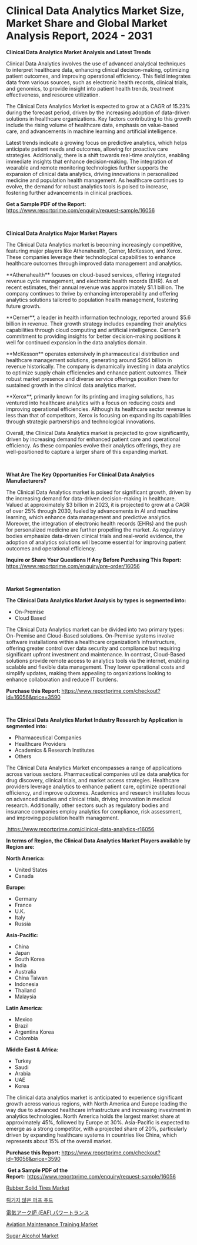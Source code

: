 <p><h1>Clinical Data Analytics Market Size, Market Share and Global Market Analysis Report, 2024 - 2031</h1></p><p><strong>Clinical Data Analytics Market Analysis and Latest Trends</strong></p>
<p><p>Clinical Data Analytics involves the use of advanced analytical techniques to interpret healthcare data, enhancing clinical decision-making, optimizing patient outcomes, and improving operational efficiency. This field integrates data from various sources, such as electronic health records, clinical trials, and genomics, to provide insight into patient health trends, treatment effectiveness, and resource utilization.</p><p>The Clinical Data Analytics Market is expected to grow at a CAGR of 15.23% during the forecast period, driven by the increasing adoption of data-driven solutions in healthcare organizations. Key factors contributing to this growth include the rising volume of healthcare data, emphasis on value-based care, and advancements in machine learning and artificial intelligence.</p><p>Latest trends indicate a growing focus on predictive analytics, which helps anticipate patient needs and outcomes, allowing for proactive care strategies. Additionally, there is a shift towards real-time analytics, enabling immediate insights that enhance decision-making. The integration of wearable and remote monitoring technologies further supports the expansion of clinical data analytics, driving innovations in personalized medicine and population health management. As healthcare continues to evolve, the demand for robust analytics tools is poised to increase, fostering further advancements in clinical practices.</p></p>
<p><strong>Get a Sample PDF of the Report:&nbsp;</strong> <a href="https://www.reportprime.com/enquiry/request-sample/16056">https://www.reportprime.com/enquiry/request-sample/16056</a></p>
<p>&nbsp;</p>
<p><strong>Clinical Data Analytics Major Market Players</strong></p>
<p><p>The Clinical Data Analytics market is becoming increasingly competitive, featuring major players like Athenahealth, Cerner, McKesson, and Xerox. These companies leverage their technological capabilities to enhance healthcare outcomes through improved data management and analytics.</p><p>**Athenahealth** focuses on cloud-based services, offering integrated revenue cycle management, and electronic health records (EHR). As of recent estimates, their annual revenue was approximately $1.1 billion. The company continues to thrive by enhancing interoperability and offering analytics solutions tailored to population health management, fostering future growth.</p><p>**Cerner**, a leader in health information technology, reported around $5.6 billion in revenue. Their growth strategy includes expanding their analytics capabilities through cloud computing and artificial intelligence. Cerner’s commitment to providing insights for better decision-making positions it well for continued expansion in the data analytics domain.</p><p>**McKesson** operates extensively in pharmaceutical distribution and healthcare management solutions, generating around $264 billion in revenue historically. The company is dynamically investing in data analytics to optimize supply chain efficiencies and enhance patient outcomes. Their robust market presence and diverse service offerings position them for sustained growth in the clinical data analytics market.</p><p>**Xerox**, primarily known for its printing and imaging solutions, has ventured into healthcare analytics with a focus on reducing costs and improving operational efficiencies. Although its healthcare sector revenue is less than that of competitors, Xerox is focusing on expanding its capabilities through strategic partnerships and technological innovations.</p><p>Overall, the Clinical Data Analytics market is projected to grow significantly, driven by increasing demand for enhanced patient care and operational efficiency. As these companies evolve their analytics offerings, they are well-positioned to capture a larger share of this expanding market.</p></p>
<p>&nbsp;</p>
<p><strong>What Are The Key Opportunities For Clinical Data Analytics Manufacturers?</strong></p>
<p><p>The Clinical Data Analytics market is poised for significant growth, driven by the increasing demand for data-driven decision-making in healthcare. Valued at approximately $3 billion in 2023, it is projected to grow at a CAGR of over 25% through 2030, fueled by advancements in AI and machine learning, which enhance data management and predictive analytics. Moreover, the integration of electronic health records (EHRs) and the push for personalized medicine are further propelling the market. As regulatory bodies emphasize data-driven clinical trials and real-world evidence, the adoption of analytics solutions will become essential for improving patient outcomes and operational efficiency.</p></p>
<p><strong>Inquire or Share Your Questions If Any Before Purchasing This Report:</strong> <a href="https://www.reportprime.com/enquiry/pre-order/16056">https://www.reportprime.com/enquiry/pre-order/16056</a></p>
<p>&nbsp;</p>
<p><strong>Market Segmentation</strong></p>
<p><strong>The Clinical Data Analytics Market Analysis by types is segmented into:</strong></p>
<p><ul><li>On-Premise</li><li>Cloud Based</li></ul></p>
<p><p>The Clinical Data Analytics market can be divided into two primary types: On-Premise and Cloud-Based solutions. On-Premise systems involve software installations within a healthcare organization’s infrastructure, offering greater control over data security and compliance but requiring significant upfront investment and maintenance. In contrast, Cloud-Based solutions provide remote access to analytics tools via the internet, enabling scalable and flexible data management. They lower operational costs and simplify updates, making them appealing to organizations looking to enhance collaboration and reduce IT burdens.</p></p>
<p><strong>Purchase this Report:&nbsp;</strong><a href="https://www.reportprime.com/checkout?id=16056&price=3590">https://www.reportprime.com/checkout?id=16056&price=3590</a></p>
<p>&nbsp;</p>
<p><strong>The Clinical Data Analytics Market Industry Research by Application is segmented into:</strong></p>
<p><ul><li>Pharmaceutical Companies</li><li>Healthcare Providers</li><li>Academics & Research Institutes</li><li>Others</li></ul></p>
<p><p>The Clinical Data Analytics Market encompasses a range of applications across various sectors. Pharmaceutical companies utilize data analytics for drug discovery, clinical trials, and market access strategies. Healthcare providers leverage analytics to enhance patient care, optimize operational efficiency, and improve outcomes. Academics and research institutes focus on advanced studies and clinical trials, driving innovation in medical research. Additionally, other sectors such as regulatory bodies and insurance companies employ analytics for compliance, risk assessment, and improving population health management.</p></p>
<p><a href="https://www.reportprime.com/clinical-data-analytics-r16056">&nbsp;https://www.reportprime.com/clinical-data-analytics-r16056</a></p>
<p><strong>In terms of Region, the Clinical Data Analytics Market Players available by Region are:</strong></p>
<p>
    <p> <strong> North America: </strong>
        <ul>
            <li>United States</li>
            <li>Canada</li>
        </ul>
        </p> 
    <p> <strong> Europe: </strong>
        <ul>
            <li>Germany</li>
            <li>France</li>
            <li>U.K.</li>
            <li>Italy</li>
            <li>Russia</li>
        </ul>
        </p> 
    <p> <strong> Asia-Pacific: </strong>
        <ul>
            <li>China</li>
            <li>Japan</li>
            <li>South Korea</li>
            <li>India</li>
            <li>Australia</li>
            <li>China Taiwan</li>
            <li>Indonesia</li>
            <li>Thailand</li>
            <li>Malaysia</li>
        </ul>
        </p> 
    <p> <strong> Latin America: </strong>
        <ul>
            <li>Mexico</li>
            <li>Brazil</li>
            <li>Argentina Korea</li>
            <li>Colombia</li>
        </ul>
        </p> 
    <p> <strong> Middle East & Africa: </strong>
        <ul>
            <li>Turkey</li>
            <li>Saudi</li>
            <li>Arabia</li>
            <li>UAE</li>
            <li>Korea</li>
        </ul>
    </p>
    </p>
<p><p>The clinical data analytics market is anticipated to experience significant growth across various regions, with North America and Europe leading the way due to advanced healthcare infrastructure and increasing investment in analytics technologies. North America holds the largest market share at approximately 45%, followed by Europe at 30%. Asia-Pacific is expected to emerge as a strong competitor, with a projected share of 20%, particularly driven by expanding healthcare systems in countries like China, which represents about 15% of the overall market.</p></p>
<p><strong>Purchase this Report: </strong><a href="https://www.reportprime.com/checkout?id=16056&price=3590">https://www.reportprime.com/checkout?id=16056&price=3590</a></p>
<p>&nbsp;<strong>Get a Sample PDF of the Report:&nbsp;&nbsp;</strong><a href="https://www.reportprime.com/enquiry/request-sample/16056">https://www.reportprime.com/enquiry/request-sample/16056</a></p>
<p><strong></strong></p>
<p><p><a href="https://issuu.com/reportprime-2/docs/rubber-solid-tires-market-size-2030_7e7a89163b07d6">Rubber Solid Tires Market</a></p><p><a href="https://medium.com/@czbtzkwc9/%EC%84%B8%EA%B3%84-non-fried-puffed-food-market-%EC%9D%80-2024%EC%97%90%EC%84%9C-2031%EB%A1%9C-%EC%97%B0%ED%8F%89%EA%B7%A0-%EC%A6%9D%EA%B0%80%EC%9C%A8%EC%9D%84-%EB%B3%B4%EC%9D%BC-%EA%B2%83%EC%9C%BC%EB%A1%9C-%EC%98%88%EC%83%81%EB%90%A9%EB%8B%88%EB%8B%A4-7eaf314a1bd8">튀기지 않은 퍼프 푸드</a></p><p><a href="https://medium.com/@natkinneij6j/electrical-arc-furnace-eaf-power-transformers-766038bdad45">電気アーク炉 (EAF) パワートランス</a></p><p><a href="https://github.com/angelajermaine/Market-Research-Report-List-5/blob/main/aviation-maintenance-training-market.md">Aviation Maintenance Training Market</a></p><p><a href="https://www.linkedin.com/pulse/sugar-alcohol-market-trends-focusing-insight-forecast-analysis-6x7de?trackingId=NIfzca0oR36ynpkhxOliPA%3D%3D">Sugar Alcohol Market</a></p></p>